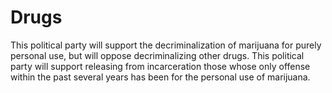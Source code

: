 # Drugs

This political party will support the decriminalization of marijuana for purely personal use, but will oppose decriminalizing other drugs. This political party will support releasing from incarceration those whose only offense within the past several years has been for the personal use of marijuana.
